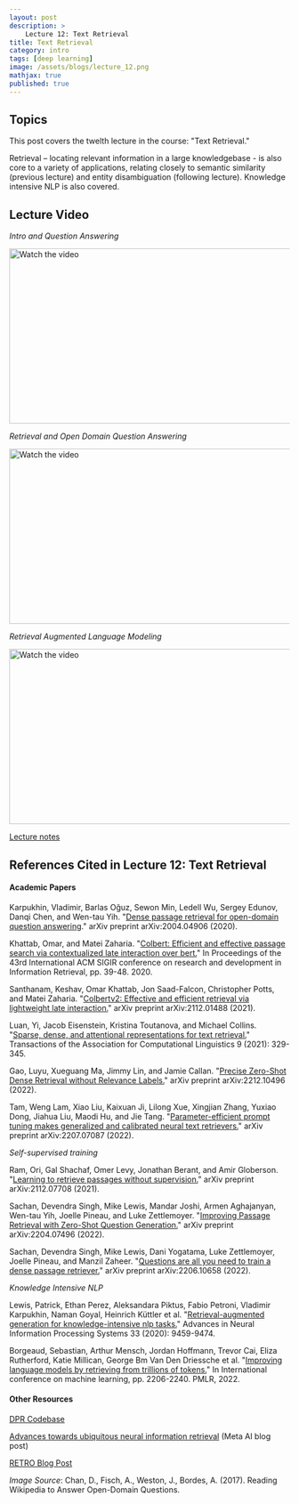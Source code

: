 ```yaml
---
layout: post
description: >
    Lecture 12: Text Retrieval
title: Text Retrieval
category: intro
tags: [deep learning]
image: /assets/blogs/lecture_12.png
mathjax: true
published: true
---
```


## Topics

This post covers the twelth lecture in the course: "Text Retrieval." 

Retrieval – locating relevant information in a large knowledgebase - is also core to a variety of applications, relating closely to semantic similarity (previous lecture) and entity disambiguation (following lecture). Knowledge intensive NLP is also covered.

## Lecture Video

_Intro and Question Answering_

<a href="https://www.youtube.com/watch?v=iprWyzVoQQY&ab_channel=MelissaDell" target="_blank">
 <img src="http://img.youtube.com/vi/iprWyzVoQQY/mqdefault.jpg" alt="Watch the video" width="560" height="315" />
</a>

_Retrieval and Open Domain Question Answering_

<a href="https://www.youtube.com/watch?v=-FbKAMaP0sM&ab_channel=MelissaDell" target="_blank">
 <img src="http://img.youtube.com/vi/-FbKAMaP0sM/mqdefault.jpg" alt="Watch the video" width="560" height="315" />
</a>

_Retrieval Augmented Language Modeling_

<a href="https://www.youtube.com/watch?v=XC4eFiIMOmY&ab_channel=MelissaDell" target="_blank">
 <img src="http://img.youtube.com/vi/XC4eFiIMOmY/mqdefault.jpg" alt="Watch the video" width="560" height="315" />
</a>

[Lecture notes](https://www.dropbox.com/s/d60x6oswis5xjnm/lecture_retrieval.pdf?dl=0)


## References Cited in Lecture 12: Text Retrieval

#### Academic Papers

Karpukhin, Vladimir, Barlas Oğuz, Sewon Min, Ledell Wu, Sergey Edunov, Danqi Chen, and Wen-tau Yih. "[Dense passage retrieval for open-domain question answering](https://arxiv.org/pdf/2004.04906)." arXiv preprint arXiv:2004.04906 (2020).

Khattab, Omar, and Matei Zaharia. "[Colbert: Efficient and effective passage search via contextualized late interaction over bert.](https://dl.acm.org/doi/pdf/10.1145/3397271.3401075)" In Proceedings of the 43rd International ACM SIGIR conference on research and development in Information Retrieval, pp. 39-48. 2020.

Santhanam, Keshav, Omar Khattab, Jon Saad-Falcon, Christopher Potts, and Matei Zaharia. "[Colbertv2: Effective and efficient retrieval via lightweight late interaction.](https://arxiv.org/pdf/2112.01488)" arXiv preprint arXiv:2112.01488 (2021).

Luan, Yi, Jacob Eisenstein, Kristina Toutanova, and Michael Collins. "[Sparse, dense, and attentional representations for text retrieval.](https://direct.mit.edu/tacl/article/doi/10.1162/tacl_a_00369/100684)" Transactions of the Association for Computational Linguistics 9 (2021): 329-345.

Gao, Luyu, Xueguang Ma, Jimmy Lin, and Jamie Callan. "[Precise Zero-Shot Dense Retrieval without Relevance Labels.](https://arxiv.org/pdf/2212.10496)" arXiv preprint arXiv:2212.10496 (2022).

Tam, Weng Lam, Xiao Liu, Kaixuan Ji, Lilong Xue, Xingjian Zhang, Yuxiao Dong, Jiahua Liu, Maodi Hu, and Jie Tang. "[Parameter-efficient prompt tuning makes generalized and calibrated neural text retrievers.](https://arxiv.org/pdf/2207.07087)" arXiv preprint arXiv:2207.07087 (2022).

_Self-supervised training_

Ram, Ori, Gal Shachaf, Omer Levy, Jonathan Berant, and Amir Globerson. "[Learning to retrieve passages without supervision.](https://arxiv.org/pdf/2112.07708)" arXiv preprint arXiv:2112.07708 (2021).

Sachan, Devendra Singh, Mike Lewis, Mandar Joshi, Armen Aghajanyan, Wen-tau Yih, Joelle Pineau, and Luke Zettlemoyer. "[Improving Passage Retrieval with Zero-Shot Question Generation.]()" arXiv preprint arXiv:2204.07496 (2022).

Sachan, Devendra Singh, Mike Lewis, Dani Yogatama, Luke Zettlemoyer, Joelle Pineau, and Manzil Zaheer. "[Questions are all you need to train a dense passage retriever.](https://arxiv.org/pdf/2204.07496)" arXiv preprint arXiv:2206.10658 (2022).

_Knowledge Intensive NLP_

Lewis, Patrick, Ethan Perez, Aleksandara Piktus, Fabio Petroni, Vladimir Karpukhin, Naman Goyal, Heinrich Küttler et al. "[Retrieval-augmented generation for knowledge-intensive nlp tasks.](https://proceedings.neurips.cc/paper/2020/file/6b493230205f780e1bc26945df7481e5-Paper.pdf)" Advances in Neural Information Processing Systems 33 (2020): 9459-9474.

Borgeaud, Sebastian, Arthur Mensch, Jordan Hoffmann, Trevor Cai, Eliza Rutherford, Katie Millican, George Bm Van Den Driessche et al. "[Improving language models by retrieving from trillions of tokens.](https://proceedings.mlr.press/v162/borgeaud22a/borgeaud22a.pdf)" In International conference on machine learning, pp. 2206-2240. PMLR, 2022.

#### Other Resources

[DPR Codebase](https://github.com/facebookresearch/DPR)

[Advances towards ubiquitous neural information retrieval](https://ai.facebook.com/blog/-advances-toward-ubiquitous-neural-information-retrieval) (Meta AI blog post)

[RETRO Blog Post](http://mitchgordon.me/ml/2022/07/01/retro-is-blazing.html)

_Image Source_: Chan, D., Fisch, A., Weston, J., Bordes, A. (2017). Reading Wikipedia to Answer Open-Domain Questions. 